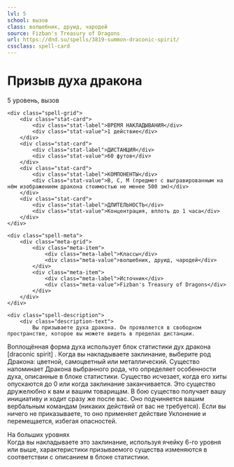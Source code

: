 ```yaml
---
lvl: 5
school: вызов
class: волшебник, друид, чародей
source: Fizban's Treasury of Dragons
url: https://dnd.su/spells/3819-summon-draconic-spirit/
cssclass: spell-card
---
```


<div class="spell-container">
    <div class="spell-header">
        <h1 class="spell-name">Призыв духа дракона</h1>
        <div class="spell-level">5 уровень, вызов</div>
    </div>
    
    <div class="spell-grid">
        <div class="stat-card">
            <div class="stat-label">ВРЕМЯ НАКЛАДЫВАНИЯ</div>
            <div class="stat-value">1 действие</div>
        </div>
        <div class="stat-card">
            <div class="stat-label">ДИСТАНЦИЯ</div>
            <div class="stat-value">60 футов</div>
        </div>
        <div class="stat-card">
            <div class="stat-label">КОМПОНЕНТЫ</div>
            <div class="stat-value">В, С, М (предмет с выгравированным на нём изображением дракона стоимостью не менее 500 зм)</div>
        </div>
        <div class="stat-card">
            <div class="stat-label">ДЛИТЕЛЬНОСТЬ</div>
            <div class="stat-value">Концентрация, вплоть до 1 часа</div>
        </div>
    </div>
    
    <div class="spell-meta">
        <div class="meta-grid">
            <div class="meta-item">
                <div class="meta-label">Классы</div>
                <div class="meta-value">волшебник, друид, чародей</div>
            </div>
            <div class="meta-item">
                <div class="meta-label">Источник</div>
                <div class="meta-value">Fizban's Treasury of Dragons</div>
            </div>
        </div>
    </div>
    
    <div class="spell-description">
        <div class="description-text">
            Вы призываете духа дракона. Он проявляется в свободном пространстве, которое вы можете видеть в пределах дистанции.
Воплощённая форма духа использует блок статистики дух дракона [draconic spirit] . Когда вы накладываете заклинание, выберите род Дракона: цветной, самоцветный или металлический. Существо напоминает Дракона выбранного рода, что определяет особенности духа, описанные в блоке статистики. Существо исчезает, когда его хиты опускаются до 0 или когда заклинание заканчивается.
Это существо дружелюбно к вам и вашим товарищам. В бою существо получает вашу инициативу и ходит сразу же после вас. Оно подчиняется вашим вербальным командам (никаких действий от вас не требуется). Если вы ничего не приказываете, то оно применяет действие Уклонение и перемещается, избегая опасностей.
        </div>
        <div class="higher-levels">
            <div class="higher-levels-title">На больших уровнях</div>
            <div class="higher-levels-text">
                Когда вы накладываете это заклинание, используя ячейку 6-го уровня или выше, характеристики призываемого существа изменяются в соответствии с описанием в блоке статистики.
            </div>
        </div>
    </div>
</div>